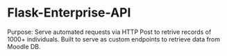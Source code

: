 # Flask-Enterprise-API

Purpose: 
Serve automated requests via HTTP Post to retrive records of 1000+ individuals. Built to serve as custom endpoints to retrieve data from Moodle DB.

